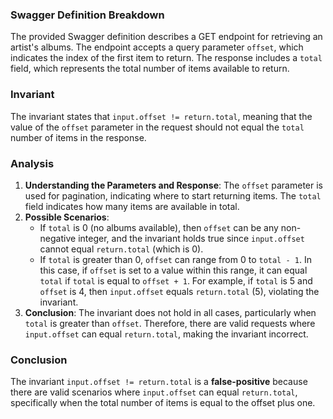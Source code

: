 ### Swagger Definition Breakdown
The provided Swagger definition describes a GET endpoint for retrieving an artist's albums. The endpoint accepts a query parameter `offset`, which indicates the index of the first item to return. The response includes a `total` field, which represents the total number of items available to return.

### Invariant
The invariant states that `input.offset != return.total`, meaning that the value of the `offset` parameter in the request should not equal the `total` number of items in the response.

### Analysis
1. **Understanding the Parameters and Response**: The `offset` parameter is used for pagination, indicating where to start returning items. The `total` field indicates how many items are available in total.
2. **Possible Scenarios**: 
   - If `total` is 0 (no albums available), then `offset` can be any non-negative integer, and the invariant holds true since `input.offset` cannot equal `return.total` (which is 0).
   - If `total` is greater than 0, `offset` can range from 0 to `total - 1`. In this case, if `offset` is set to a value within this range, it can equal `total` if `total` is equal to `offset + 1`. For example, if `total` is 5 and `offset` is 4, then `input.offset` equals `return.total` (5), violating the invariant.
3. **Conclusion**: The invariant does not hold in all cases, particularly when `total` is greater than `offset`. Therefore, there are valid requests where `input.offset` can equal `return.total`, making the invariant incorrect.

### Conclusion
The invariant `input.offset != return.total` is a **false-positive** because there are valid scenarios where `input.offset` can equal `return.total`, specifically when the total number of items is equal to the offset plus one.
